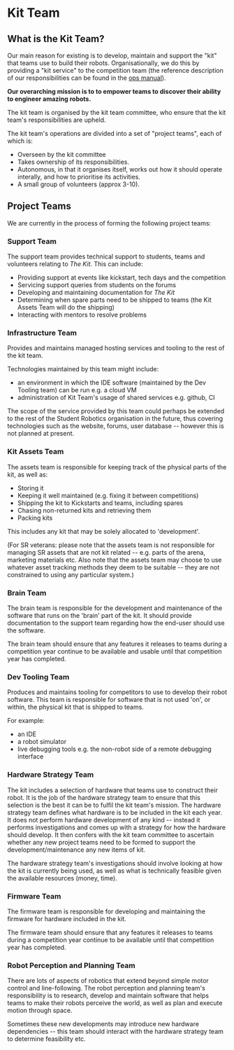 # Kit Team

## What is the Kit Team?

Our main reason for existing is to develop, maintain and support the
"kit" that teams use to build their robots.  Organisationally, we do
this by providing a "kit service" to the competition team (the
reference description of our responsibilities can be found in the [ops
manual](https://opsmanual.studentrobotics.org/annual-robotics-competition/kit-team)).

**Our overarching mission is to to empower teams to discover their
ability to engineer amazing robots.**

The kit team is organised by the kit team committee, who ensure that
the kit team's responsibilities are upheld.

The kit team's operations are divided into a set of "project teams",
each of which is:

 * Overseen by the kit committee
 * Takes ownership of its responsibilities.
 * Autonomous, in that it organises itself, works out how it should
   operate interally, and how to prioritise its activities.
 * A small group of volunteers (approx 3-10).

## Project Teams

We are currently in the process of forming the following project teams:

### Support Team

The support team provides technical support to students, teams and volunteers relating to *The Kit*.
This can include:

 * Providing support at events like kickstart, tech days and the competition
 * Servicing support queries from students on the forums
 * Developing and maintaining documentation for *The Kit*
 * Determining when spare parts need to be shipped to teams (the Kit Assets Team will do the shipping)
 * Interacting with mentors to resolve problems

### Infrastructure Team

Provides and maintains managed hosting services and tooling to the rest of the kit team.

Technologies maintained by this team might include:

 * an environment in which the IDE software (maintained by the Dev Tooling team) can be run e.g. a cloud VM
 * administration of Kit Team's usage of shared services e.g. github, CI

The scope of the service provided by this team could perhaps be extended to the rest of the Student Robotics organisation in the future, thus covering technologies such as the website, forums, user database -- however this is not planned at present.

### Kit Assets Team

The assets team is responsible for keeping track of the physical parts of the kit, as well as:

 * Storing it
 * Keeping it well maintained (e.g. fixing it between competitions)
 * Shipping the kit to Kickstarts and teams, including spares
 * Chasing non-returned kits and retrieving them
 * Packing kits

This includes any kit that may be solely allocated to 'development'.

(For SR veterans: please note that the assets team is not responsible for managing SR assets that are not kit related -- e.g. parts of the arena, marketing materials etc.  Also note that the assets team may choose to use whatever asset tracking methods they deem to be suitable -- they are not constrained to using any particular system.)

### Brain Team

The brain team is responsible for the development and maintenance of the software that runs on the 'brain' part of the kit.  It should provide documentation to the support team regarding how the end-user should use the software.

The brain team should ensure that any features it releases to teams during a competition year continue to be available and usable until that competition year has completed.

### Dev Tooling Team

Produces and maintains tooling for competitors to use to develop their robot software.  This team is responsible for software that is not used 'on', or within, the physical kit that is shipped to teams.

For example:

* an IDE
* a robot simulator
* live debugging tools e.g. the non-robot side of a remote debugging interface

### Hardware Strategy Team

The kit includes a selection of hardware that teams use to construct their robot.  It is the job of the hardware strategy team to ensure that this selection is the best it can be to fulfil the kit team's mission.  The hardware strategy team defines what hardware is to be included in the kit each year.  It does not perform hardware development of any kind -- instead it performs investigations and comes up with a strategy for how the hardware should develop.  It then confers with the kit team committee to ascertain whether any new project teams need to be formed to support the development/maintenance any new items of kit.

The hardware strategy team's investigations should involve looking at how the kit is currently being used, as well as what is technically feasible given the available resources (money, time).


### Firmware Team

The firmware team is responsible for developing and maintaining the firmware for hardware included in the kit.

The firmware team should ensure that any features it releases to teams during a competition year continue to be available until that competition year has completed.


### Robot Perception and Planning Team

There are lots of aspects of robotics that extend beyond simple motor control and line-following.  The robot perception and planning team's responsibility is to research, develop and maintain software that helps teams to make their robots perceive the world, as well as plan and execute motion through space.

Sometimes these new developments may introduce new hardware dependencies -- this team should interact with the hardware strategy team to determine feasibility etc.
